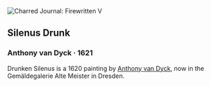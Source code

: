 <div class="artwork-of-the-day">
  <div class="container">
    <div class="img-wrapper">
      <img
        src="https://uploads1.wikiart.org/images/anthony-van-dyck/silenus-drunk.jpg!Large.jpg"
        alt="Charred Journal: Firewritten V" />
    </div>
    <div class="artwork-detail">
      <div class="artwork-origin"> 
        <h2 class="artwork-name">Silenus Drunk</h2>
        <h3 class="artist">
          Anthony van Dyck
                    ·  1621
        </h3>
      </div>
      <p class="description">
        <span class="artwork-description-text ng-binding" ng-bind-html="viewModel.ArtworkOfTheDay.Description | unsafe">Drunken Silenus is a 1620 painting by <a target="_blank" href="/en/anthony-van-dyck">Anthony van Dyck</a>, now in the Gemäldegalerie Alte Meister in Dresden.</span>
                        <div class="text-shadow-container ng-hide" ng-show="showShadow"></div>
      </p>
    </div>
  </div>

</div>
